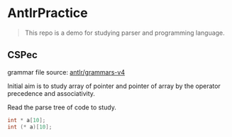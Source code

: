 # AntlrPractice

> This repo is a demo for studying parser and programming language.

## CSPec

grammar file source: [antlr/grammars-v4](https://github.com/antlr/grammars-v4/blob/master/c/C.g4)

Initial aim is to study array of pointer and pointer of array by the operator precedence and associativity.

Read the parse tree of code to study.

```c
int * a[10];
int (* a)[10];
```